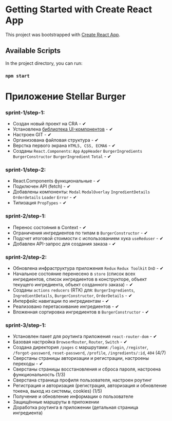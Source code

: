 # Getting Started with Create React App

This project was bootstrapped with [Create React App](https://github.com/facebook/create-react-app).

## Available Scripts

In the project directory, you can run:

### `npm start`

# Приложение Stellar Burger

### sprint-1/step-1:
* Создан новый проект на CRA - ✔
* Установлена [библиотека UI-компонентов](https://yandex-praktikum.github.io/react-developer-burger-ui-components/) - ✔
* Настроен GIT - ✔
* Организована файловая структура - ✔
* Верстка первого экрана  `HTML5, CSS, ECMA6` - ✔
*  Созданы `React.Components`: `App` `AppHeader` `BurgerIngredients` `BurgerConstructor` `BurgerIngredient` `Total` - ✔

### sprint-1/step-2:
* React.Components функциональные - ✔
* Подключен API (fetch) - ✔
*  Добавлены  компоненты: `Modal` `ModalOverlay` `IngredientDetails` `Orderdetails` `Loader` `Error` - ✔
* Типизация `PropTypes` - ✔

### sprint-2/step-1:
* Перенос состояния в Context - ✔
* Ограничения ингредиентов по типам в `BurgerConstructor` - ✔
* Подсчет итоговой стоимости с использованием хука `useReduser` - ✔
* Добавлен API-запрос для создания заказа - ✔

### sprint-2/step-2:
* Обновлена инфраструктура приложения `Redux` `Redux Toolkit` `DnD` - ✔
* Начальное состояние перенесено в `store` (список всех ингредиентов, список ингредиентов в конструкторе, объект текущего ингредиента, объект созданного заказа) - ✔
* Созданы `actions` `reducers` (RTK) для: `BurgerIngredients`, `IngredientDetails`, `BurgerConstructor`, `OrderDetails` - ✔
* Интерфейс навигации по ингредиентам - ✔
* Реализовано перетаскивание ингредиентов - ✔
* Вложенная сортировка ингредиентов в `BurgerConstructor` - ✔

### sprint-3/step-1:
* Установлен пакет для роутинга приложения `react-router-dom` - ✔
* Базовая настройка `BrowserRouter`, `Router`, `Switch` - ✔
* Создана директория `/pages` с маршрутами: `/login`, `/register`, `/forgot-password`, `reset-password`, `/profile`, `/ingredients/:id`, `404` (4/7)
* Сверстаны страницы авторизации и регистрации, настроены переходы - ✔
* Сверстаны страницы восстановления и сброса пароля, настроена функциональность (1/3)
* Сверстана страница профиля пользователя, настроен роутинг
* Регистрация и авторизация (регистрация, авторизация и обновление токена, выход из системы, cookies) (1/5)
* Получение и обновление информации о пользователе
* Защищённые маршруты в приложении
* Доработка роутинга в приложении (детальная страница ингредиента)

